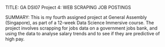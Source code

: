 TITLE: GA DSI07 Project 4: WEB SCRAPING JOB POSTINGS


SUMMARY: This is my fourth assigned project at General Assembly (Singapore), as part of a 12-week Data Science Immersive course. The project involves scrapping for jobs data on a government jobs bank, and using the data to analyse salary trends and to see if they are predictive of high pay.
